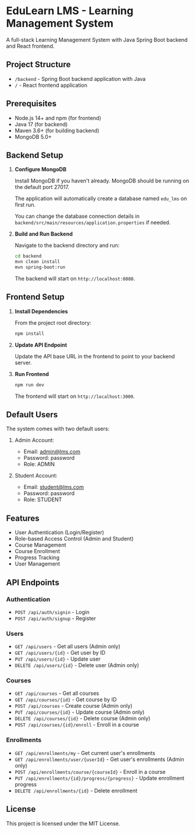 
# EduLearn LMS - Learning Management System

A full-stack Learning Management System with Java Spring Boot backend and React frontend.

## Project Structure

- `/backend` - Spring Boot backend application with Java
- `/` - React frontend application

## Prerequisites

- Node.js 14+ and npm (for frontend)
- Java 17 (for backend)
- Maven 3.6+ (for building backend)
- MongoDB 5.0+

## Backend Setup

1. **Configure MongoDB**

   Install MongoDB if you haven't already. MongoDB should be running on the default port 27017.
   
   The application will automatically create a database named `edu_lms` on first run.

   You can change the database connection details in `backend/src/main/resources/application.properties` if needed.

2. **Build and Run Backend**

   Navigate to the backend directory and run:

   ```bash
   cd backend
   mvn clean install
   mvn spring-boot:run
   ```

   The backend will start on `http://localhost:8080`.

## Frontend Setup

1. **Install Dependencies**

   From the project root directory:

   ```bash
   npm install
   ```

2. **Update API Endpoint**

   Update the API base URL in the frontend to point to your backend server.

3. **Run Frontend**

   ```bash
   npm run dev
   ```

   The frontend will start on `http://localhost:3000`.

## Default Users

The system comes with two default users:

1. Admin Account:
   - Email: admin@lms.com
   - Password: password
   - Role: ADMIN

2. Student Account:
   - Email: student@lms.com
   - Password: password
   - Role: STUDENT

## Features

- User Authentication (Login/Register)
- Role-based Access Control (Admin and Student)
- Course Management
- Course Enrollment
- Progress Tracking
- User Management

## API Endpoints

### Authentication

- `POST /api/auth/signin` - Login
- `POST /api/auth/signup` - Register

### Users

- `GET /api/users` - Get all users (Admin only)
- `GET /api/users/{id}` - Get user by ID
- `PUT /api/users/{id}` - Update user
- `DELETE /api/users/{id}` - Delete user (Admin only)

### Courses

- `GET /api/courses` - Get all courses
- `GET /api/courses/{id}` - Get course by ID
- `POST /api/courses` - Create course (Admin only)
- `PUT /api/courses/{id}` - Update course (Admin only)
- `DELETE /api/courses/{id}` - Delete course (Admin only)
- `POST /api/courses/{id}/enroll` - Enroll in a course

### Enrollments

- `GET /api/enrollments/my` - Get current user's enrollments
- `GET /api/enrollments/user/{userId}` - Get user's enrollments (Admin only)
- `POST /api/enrollments/course/{courseId}` - Enroll in a course
- `PUT /api/enrollments/{id}/progress/{progress}` - Update enrollment progress
- `DELETE /api/enrollments/{id}` - Delete enrollment

## License

This project is licensed under the MIT License.

